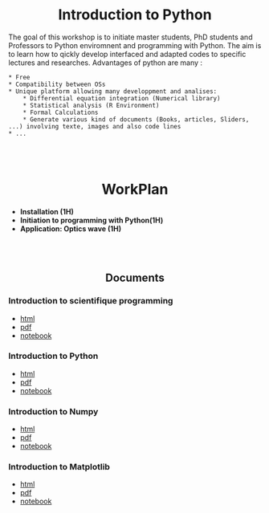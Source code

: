 
<center><h1>Introduction to Python</h1></center>
The goal of this workshop is to initiate master students, PhD students and Professors to Python enviromnent and programming with Python. The aim is to learn how to qickly develop interfaced and adapted codes to specific lectures and researches. Advantages of python are many :

    * Free
    * Compatibility between OSs
    * Unique platform allowing many developpment and analises:
        * Differential equation integration (Numerical library)
        * Statistical analysis (R Environment)
        * Formal Calculations 
        * Generate various kind of documents (Books, articles, Sliders, ...) involving texte, images and also code lines
    * ...

<br>
<br>
<center><h1>WorkPlan</h1></center>
<ul>
<li> <b>Installation (1H)</b></li>
<li> <b>Initiation to programming with Python(1H)</b></li>
<li> <b>Application: Optics wave (1H)</b></li>
</ul>
<br>
<br>

<center><h2>Documents</h2></center>

### Introduction to scientifique programming
*   [html](Doc/html/1_Introduction.html)
*   [pdf](Doc/pdf/1_Introduction.pdf)
*   [notebook](Doc/notebooks/1_Introduction.ipynb)

### Introduction to Python
*   [html](Doc/html/2_PythonIntro.html)
*   [pdf](Doc/pdf/2_PythonIntro.pdf)
*   [notebook](Doc/notebooks/2_PythonIntro.ipynb)

### Introduction to Numpy
*   [html](Doc/html/3_NumpyIntro.html)
*   [pdf](Doc/pdf/3_NumpyIntro.pdf)
*   [notebook](Doc/notebooks/3_NumpyIntro.ipynb)

### Introduction to Matplotlib
*   [html](Doc/html/MatplotlibIntro/4_MatplotlibIntro.html)
*   [pdf](Doc/pdf/4_MatplotlibIntro.pdf)
*   [notebook](Doc/notebooks/4_MatplotlibIntro.ipynb)

